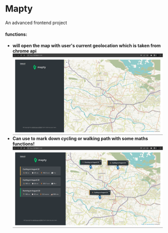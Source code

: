 # Mapty

<p>An advanced frontend project</p>
<h4>functions:<h4>
<ul>
    <li><b>will open the map with user's current geolocation which is taken from chrome api<b><br><img src="./img/mapty1.png" /></li>
    <li><b>Can use to mark down cycling or walking path with some maths functions!<b><br><img src="./img/mapty2.png" /></li>
</ul>
